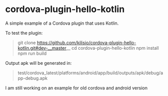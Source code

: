 cordova-plugin-hello-kotlin
===========================

A simple example of a Cordova plugin that uses Kotlin.

To test the plugin:
> git clone https://github.com/kilisio/cordova-plugin-hello-kotlin.git#dev-__master__
> cd cordova-plugin-hello-kotlin
> npm install
> npm run build

Output apk will be generated in:
> test/cordova_latest/platforms/android/app/build/outputs/apk/debug/app-debug.apk

I am still working on an example for old cordova and android version

